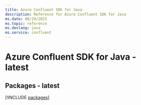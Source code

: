 ```yaml
---
title: Azure Confluent SDK for Java
description: Reference for Azure Confluent SDK for Java
ms.date: 08/29/2025
ms.topic: reference
ms.devlang: java
ms.service: confluent
---
```

# Azure Confluent SDK for Java - latest
## Packages - latest
[!INCLUDE [packages](confluent-index.md)]